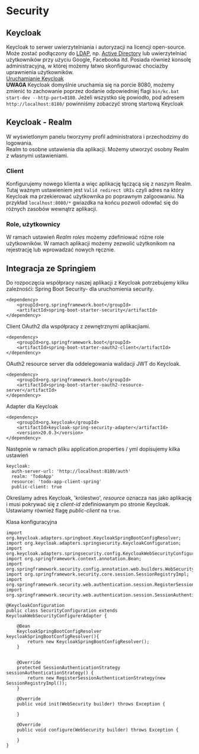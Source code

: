 # Security

## Keycloak

Keycloak to serwer uwierzytelniania i autoryzacji na licencji open-source. Może zostać podłączony
do [LDAP](https://sekurak.pl/podatnosc-ldap-injection-definicje-przyklady-ataku-metody-ochrony/),
np. [Active Directory](https://pasja-informatyki.pl/sieci-komputerowe/active-directory-wstep/) lub
uwierzytelniać użytkowników przy użyciu Google, Facebooka itd. Posiada również konsolę administracyjną, w której możemy
łatwo skonfigurować chociażby uprawnienia użytkowników.  
[Uruchamianie Keycloak](https://www.baeldung.com/spring-boot-keycloak)  
**UWAGA** Keycloak domyślnie uruchamia się na porcie 8080, możemy zmienić to zachowanie poprzez dodanie odpowiedniej flagi
``bin/kc.bat start-dev --http-port=8180``. Jeżeli wszystko się powiodło, pod adresem ``http://localhost:8180/`` powinniśmy 
zobaczyć stronę startową Keycloak  

## Keycloak - Realm

W wyświetlonym panelu tworzymy profil administratora i przechodzimy do logowania.  
Realm to osobne ustawienia dla aplikacji. Możemy utworzyć osobny Realm z własnymi ustawieniami. 

### Client

Konfigurujemy nowego klienta a więc aplikację łączącą się z naszym Realm. Tutaj ważnym ustawieniem jest
``Valid redirect URIs`` czyli adres na który Keycloak ma przekierować użytkownika po poprawnym zalgoowaniu. Na przykład 
``localhost:8080/*`` gwiazdka na końcu pozwoli odowłać się do różnych zasobów wewnątrz aplikacji. 

### Role, użytkownicy

W ramach ustawień *Realm roles* możemy zdefiniować różne role użytkowników. W ramach aplikacji możemy zezwolić użytkonikom
na rejestrację lub wprowadzać nowych ręcznie. 

## Integracja ze Springiem

Do rozpoczęcia współpracy naszej aplikacji z Keycloak potrzebujemy kilku zależnośći:
Spring Boot Security- dla uruchomienia security.
```
<dependency>
    <groupId>org.springframework.boot</groupId>
    <artifactId>spring-boot-starter-security</artifactId>
</dependency>
```

Client OAuth2 dla współpracy z zewnętrznymi aplikacjiami.
```
<dependency>
    <groupId>org.springframework.boot</groupId>
    <artifactId>spring-boot-starter-oauth2-client</artifactId>
</dependency>
```

OAuth2 resource server dla oddelegowania walidacji JWT do Keycloak.
```
<dependency>
    <groupId>org.springframework.boot</groupId>
    <artifactId>spring-boot-starter-oauth2-resource-server</artifactId>
</dependency>
```

Adapter dla Keycloak
```
<dependency>
    <groupId>org.keycloak</groupId>
    <artifactId>keycloak-spring-security-adapter</artifactId>
    <version>20.0.3</version>
</dependency>
```
  
Następnie w ramach pliku application.properties / yml dopisujemy kilka ustawień
```
keycloak:
  auth-server-url: 'http://localhost:8180/auth'
  realm: 'TodoApp'
  resource: 'todo-app-client-spring'
  public-client: true
```
Określamy adres Keycloak, 'królestwo', *resource* oznacza nas jako aplikację i musi pokrywać się z *client-id* zdefiniowanym
po stronie Keycloak. Ustawiamy również flagę *public-client* na ``true``.  
  
  
Klasa konfiguracyjna
```
import org.keycloak.adapters.springboot.KeycloakSpringBootConfigResolver;
import org.keycloak.adapters.springsecurity.KeycloakConfiguration;
import org.keycloak.adapters.springsecurity.config.KeycloakWebSecurityConfigurerAdapter;
import org.springframework.context.annotation.Bean;
import org.springframework.security.config.annotation.web.builders.WebSecurity;
import org.springframework.security.core.session.SessionRegistryImpl;
import org.springframework.security.web.authentication.session.RegisterSessionAuthenticationStrategy;
import org.springframework.security.web.authentication.session.SessionAuthenticationStrategy;

@KeycloakConfiguration
public class SecurityConfiguration extends KeycloakWebSecurityConfigurerAdapter {

    @Bean
    KeycloakSpringBootConfigResolver keycloakSpringBootConfigResolver(){
        return new KeycloakSpringBootConfigResolver();
    }


    @Override
    protected SessionAuthenticationStrategy sessionAuthenticationStrategy() {
        return new RegisterSessionAuthenticationStrategy(new SessionRegistryImpl());
    }

    @Override
    public void init(WebSecurity builder) throws Exception {

    }

    @Override
    public void configure(WebSecurity builder) throws Exception {

    }
}
```